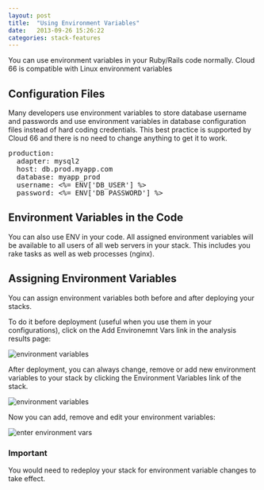 ```yaml
---
layout: post
title:  "Using Environment Variables"
date:   2013-09-26 15:26:22
categories: stack-features
---
```


<p class="lead">You can use environment variables in your Ruby/Rails code normally. Cloud 66 is compatible with Linux environment variables</p>

## Configuration Files
Many developers use environment variables to store database username and passwords and use environment variables in database configuration files instead of hard coding credentials.
This best practice is supported by Cloud 66 and there is no need to change anything to get it to work.

<pre class="terminal">
production:
  adapter: mysql2
  host: db.prod.myapp.com
  database: myapp&#95;prod
  username: &lt;%= ENV['DB&#95;USER'] %&gt;
  password: &lt;%= ENV['DB&#95;PASSWORD'] %&gt;
</pre>

## Environment Variables in the Code
You can also use ENV in your code. All assigned environment variables will be available to all users of all web servers in your stack. This includes you rake tasks as well as web processes (nginx).

## Assigning Environment Variables
You can assign environment variables both before and after deploying your stacks.

To do it before deployment (useful when you use them in your configurations), click on the Add Environemnt Vars link in the analysis results page:

![environment variables](http://cdn.cloud66.com.s3.amazonaws.com/images/help/environment_vars.png)

After deployment, you can always change, remove or add new environment variables to your stack by clicking the Environment Variables link of the stack.

![environment variables](http://cdn.cloud66.com.s3.amazonaws.com/images/help/environment_vars_menu.png)

Now you can add, remove and edit your environment variables:

![enter environment vars](http://cdn.cloud66.com.s3.amazonaws.com/images/help/envrionment_var_form.png)

<div class="notice">
    <h3>Important</h3>
    <p>You would need to redeploy your stack for environment variable changes to take effect.</p>
</div>
